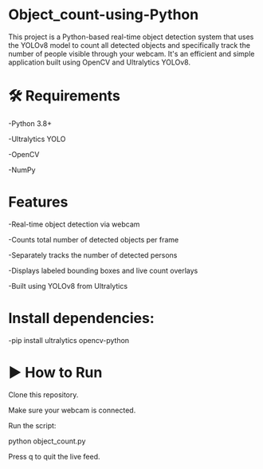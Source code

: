 # Object_count-using-Python
This project is a Python-based real-time object detection system that uses the YOLOv8 model to count all detected objects and specifically track the number of people visible through your webcam. It's an efficient and simple application built using OpenCV and Ultralytics YOLOv8.
# 🛠 Requirements

-Python 3.8+

-Ultralytics YOLO

-OpenCV

-NumPy
# Features

-Real-time object detection via webcam

-Counts total number of detected objects per frame

-Separately tracks the number of detected persons

-Displays labeled bounding boxes and live count overlays

-Built using YOLOv8 from Ultralytics
# Install dependencies:

-pip install ultralytics opencv-python
# ▶ How to Run
Clone this repository.

Make sure your webcam is connected.

Run the script:

python object_count.py

Press q to quit the live feed.
